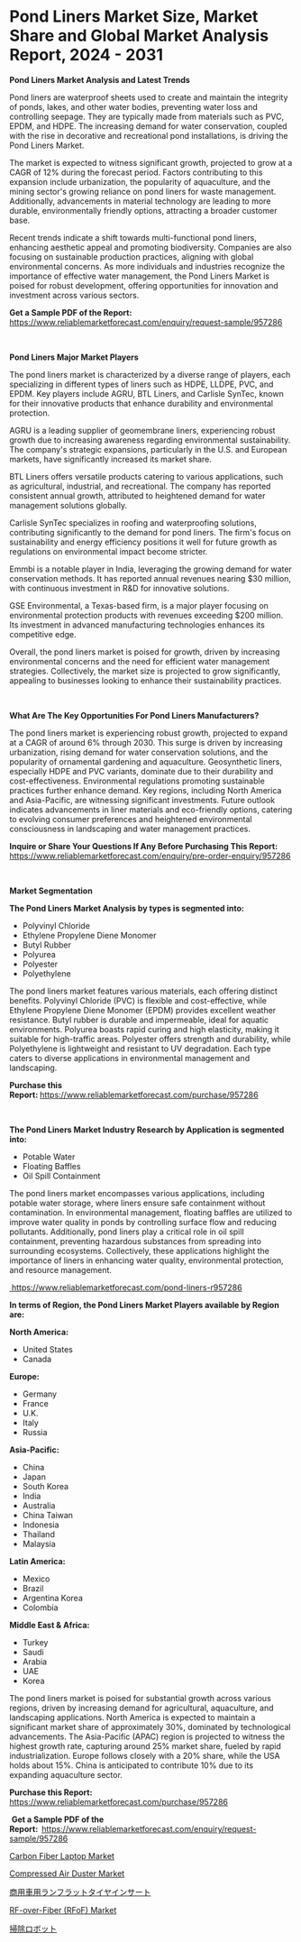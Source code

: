 <p><h1>Pond Liners Market Size, Market Share and Global Market Analysis Report, 2024 - 2031</h1></p><p><strong>Pond Liners Market Analysis and Latest Trends</strong></p>
<p><p>Pond liners are waterproof sheets used to create and maintain the integrity of ponds, lakes, and other water bodies, preventing water loss and controlling seepage. They are typically made from materials such as PVC, EPDM, and HDPE. The increasing demand for water conservation, coupled with the rise in decorative and recreational pond installations, is driving the Pond Liners Market.</p><p>The market is expected to witness significant growth, projected to grow at a CAGR of 12% during the forecast period. Factors contributing to this expansion include urbanization, the popularity of aquaculture, and the mining sector's growing reliance on pond liners for waste management. Additionally, advancements in material technology are leading to more durable, environmentally friendly options, attracting a broader customer base.</p><p>Recent trends indicate a shift towards multi-functional pond liners, enhancing aesthetic appeal and promoting biodiversity. Companies are also focusing on sustainable production practices, aligning with global environmental concerns. As more individuals and industries recognize the importance of effective water management, the Pond Liners Market is poised for robust development, offering opportunities for innovation and investment across various sectors.</p></p>
<p><strong>Get a Sample PDF of the Report:&nbsp;</strong> <a href="https://www.reliablemarketforecast.com/enquiry/request-sample/957286">https://www.reliablemarketforecast.com/enquiry/request-sample/957286</a></p>
<p>&nbsp;</p>
<p><strong>Pond Liners Major Market Players</strong></p>
<p><p>The pond liners market is characterized by a diverse range of players, each specializing in different types of liners such as HDPE, LLDPE, PVC, and EPDM. Key players include AGRU, BTL Liners, and Carlisle SynTec, known for their innovative products that enhance durability and environmental protection.</p><p>AGRU is a leading supplier of geomembrane liners, experiencing robust growth due to increasing awareness regarding environmental sustainability. The company's strategic expansions, particularly in the U.S. and European markets, have significantly increased its market share.</p><p>BTL Liners offers versatile products catering to various applications, such as agricultural, industrial, and recreational. The company has reported consistent annual growth, attributed to heightened demand for water management solutions globally.</p><p>Carlisle SynTec specializes in roofing and waterproofing solutions, contributing significantly to the demand for pond liners. The firm's focus on sustainability and energy efficiency positions it well for future growth as regulations on environmental impact become stricter.</p><p>Emmbi is a notable player in India, leveraging the growing demand for water conservation methods. It has reported annual revenues nearing $30 million, with continuous investment in R&D for innovative solutions.</p><p>GSE Environmental, a Texas-based firm, is a major player focusing on environmental protection products with revenues exceeding $200 million. Its investment in advanced manufacturing technologies enhances its competitive edge.</p><p>Overall, the pond liners market is poised for growth, driven by increasing environmental concerns and the need for efficient water management strategies. Collectively, the market size is projected to grow significantly, appealing to businesses looking to enhance their sustainability practices.</p></p>
<p>&nbsp;</p>
<p><strong>What Are The Key Opportunities For Pond Liners Manufacturers?</strong></p>
<p><p>The pond liners market is experiencing robust growth, projected to expand at a CAGR of around 6% through 2030. This surge is driven by increasing urbanization, rising demand for water conservation solutions, and the popularity of ornamental gardening and aquaculture. Geosynthetic liners, especially HDPE and PVC variants, dominate due to their durability and cost-effectiveness. Environmental regulations promoting sustainable practices further enhance demand. Key regions, including North America and Asia-Pacific, are witnessing significant investments. Future outlook indicates advancements in liner materials and eco-friendly options, catering to evolving consumer preferences and heightened environmental consciousness in landscaping and water management practices.</p></p>
<p><strong>Inquire or Share Your Questions If Any Before Purchasing This Report:</strong> <a href="https://www.reliablemarketforecast.com/enquiry/pre-order-enquiry/957286">https://www.reliablemarketforecast.com/enquiry/pre-order-enquiry/957286</a></p>
<p>&nbsp;</p>
<p><strong>Market Segmentation</strong></p>
<p><strong>The Pond Liners Market Analysis by types is segmented into:</strong></p>
<p><ul><li>Polyvinyl Chloride</li><li>Ethylene Propylene Diene Monomer</li><li>Butyl Rubber</li><li>Polyurea</li><li>Polyester</li><li>Polyethylene</li></ul></p>
<p><p>The pond liners market features various materials, each offering distinct benefits. Polyvinyl Chloride (PVC) is flexible and cost-effective, while Ethylene Propylene Diene Monomer (EPDM) provides excellent weather resistance. Butyl rubber is durable and impermeable, ideal for aquatic environments. Polyurea boasts rapid curing and high elasticity, making it suitable for high-traffic areas. Polyester offers strength and durability, while Polyethylene is lightweight and resistant to UV degradation. Each type caters to diverse applications in environmental management and landscaping.</p></p>
<p><strong>Purchase this Report:&nbsp;</strong><a href="https://www.reliablemarketforecast.com/purchase/957286">https://www.reliablemarketforecast.com/purchase/957286</a></p>
<p>&nbsp;</p>
<p><strong>The Pond Liners Market Industry Research by Application is segmented into:</strong></p>
<p><ul><li>Potable Water</li><li>Floating Baffles</li><li>Oil Spill Containment</li></ul></p>
<p><p>The pond liners market encompasses various applications, including potable water storage, where liners ensure safe containment without contamination. In environmental management, floating baffles are utilized to improve water quality in ponds by controlling surface flow and reducing pollutants. Additionally, pond liners play a critical role in oil spill containment, preventing hazardous substances from spreading into surrounding ecosystems. Collectively, these applications highlight the importance of liners in enhancing water quality, environmental protection, and resource management.</p></p>
<p><a href="https://www.reliablemarketforecast.com/pond-liners-r957286">&nbsp;https://www.reliablemarketforecast.com/pond-liners-r957286</a></p>
<p><strong>In terms of Region, the Pond Liners Market Players available by Region are:</strong></p>
<p>
    <p> <strong> North America: </strong>
        <ul>
            <li>United States</li>
            <li>Canada</li>
        </ul>
        </p> 
    <p> <strong> Europe: </strong>
        <ul>
            <li>Germany</li>
            <li>France</li>
            <li>U.K.</li>
            <li>Italy</li>
            <li>Russia</li>
        </ul>
        </p> 
    <p> <strong> Asia-Pacific: </strong>
        <ul>
            <li>China</li>
            <li>Japan</li>
            <li>South Korea</li>
            <li>India</li>
            <li>Australia</li>
            <li>China Taiwan</li>
            <li>Indonesia</li>
            <li>Thailand</li>
            <li>Malaysia</li>
        </ul>
        </p> 
    <p> <strong> Latin America: </strong>
        <ul>
            <li>Mexico</li>
            <li>Brazil</li>
            <li>Argentina Korea</li>
            <li>Colombia</li>
        </ul>
        </p> 
    <p> <strong> Middle East & Africa: </strong>
        <ul>
            <li>Turkey</li>
            <li>Saudi</li>
            <li>Arabia</li>
            <li>UAE</li>
            <li>Korea</li>
        </ul>
    </p>
    </p>
<p><p>The pond liners market is poised for substantial growth across various regions, driven by increasing demand for agricultural, aquaculture, and landscaping applications. North America is expected to maintain a significant market share of approximately 30%, dominated by technological advancements. The Asia-Pacific (APAC) region is projected to witness the highest growth rate, capturing around 25% market share, fueled by rapid industrialization. Europe follows closely with a 20% share, while the USA holds about 15%. China is anticipated to contribute 10% due to its expanding aquaculture sector.</p></p>
<p><strong>Purchase this Report: </strong><a href="https://www.reliablemarketforecast.com/purchase/957286">https://www.reliablemarketforecast.com/purchase/957286</a></p>
<p>&nbsp;<strong>Get a Sample PDF of the Report:&nbsp;&nbsp;</strong><a href="https://www.reliablemarketforecast.com/enquiry/request-sample/957286">https://www.reliablemarketforecast.com/enquiry/request-sample/957286</a></p>
<p><strong></strong></p>
<p><p><a href="https://www.linkedin.com/pulse/carbon-fiber-laptop-market-report-product-type-all-laptopmetal-mz1tf?trackingId=S4x%2Fd6dVQcaO0knwfqnhDw%3D%3D">Carbon Fiber Laptop Market</a></p><p><a href="https://www.linkedin.com/pulse/global-compressed-air-duster-industry-analysis-share-growth-hgu5f?trackingId=t0RLs54xQeWFstngynDGUw%3D%3D">Compressed Air Duster Market</a></p><p><a href="https://medium.com/@rosaleen41t7a/commercial-vehicle-run-flat-tire-inserts-market-%E3%81%AF-%E3%82%B3%E3%82%B9%E3%83%88%E7%AE%A1%E7%90%86%E3%81%A8%E5%8A%B9%E7%8E%87%E5%90%91%E4%B8%8A%E3%82%92%E5%84%AA%E5%85%88%E3%81%97%E3%81%BE%E3%81%99-b03c2e1a530d">商用車用ランフラットタイヤインサート</a></p><p><a href="https://github.com/dringals/Market-Research-Report-List-6/blob/main/rf-over-fiber-rfof-market.md">RF-over-Fiber (RFoF) Market</a></p><p><a href="https://medium.com/@rosaleen41t7a/cleaning-robot-market-%E3%81%AF-%E3%82%B3%E3%82%B9%E3%83%88%E7%AE%A1%E7%90%86%E3%81%A8%E5%8A%B9%E7%8E%87%E5%90%91%E4%B8%8A%E3%82%92%E5%84%AA%E5%85%88%E3%81%97%E3%81%BE%E3%81%99-%E3%81%95%E3%82%89%E3%81%AB-%E5%A0%B1%E5%91%8A%E6%9B%B8%E3%81%AF%E5%B8%82%E5%A0%B4%E3%81%AE%E9%9C%80%E8%A6%81%E9%9D%A2%E3%81%A8%E4%BE%9B%E7%B5%A6%E9%9D%A2%E3%81%AE%E4%B8%A1%E6%96%B9%E3%82%92%E3%82%AB%E3%83%90%E3%83%BC%E3%81%97%E3%81%A6%E3%81%84%E3%81%BE%E3%81%99-cleaning-robot-%E5%B8%82%E5%A0%B4%E3%81%AF-2024-fdc615506418">掃除ロボット</a></p></p>